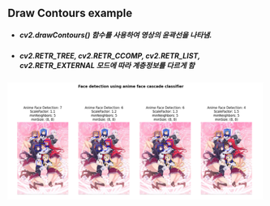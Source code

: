 ## Draw Contours example
+ ##### cv2.drawContours() 함수를 사용하여 영상의 윤곽선을 나타냄.
+ ##### cv2.RETR_TREE, cv2.RETR_CCOMP, cv2.RETR_LIST, cv2.RETR_EXTERNAL 모드에 따라 계층정보를 다르게 함
![anime_face_detection](./Images/Face_detection_using_anime_face_cascade_classifier.PNG)
